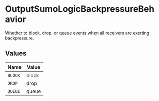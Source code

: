# OutputSumoLogicBackpressureBehavior

Whether to block, drop, or queue events when all receivers are exerting backpressure.


## Values

| Name    | Value   |
| ------- | ------- |
| `BLOCK` | block   |
| `DROP`  | drop    |
| `QUEUE` | queue   |
